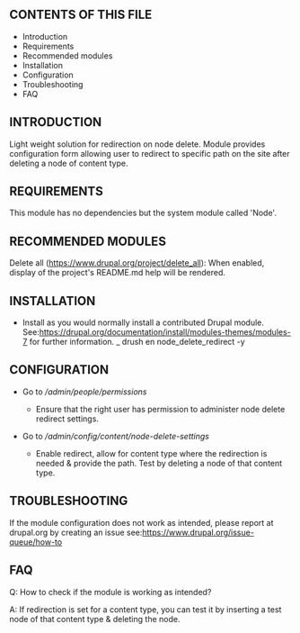 CONTENTS OF THIS FILE
---------------------

 * Introduction
 * Requirements
 * Recommended modules
 * Installation
 * Configuration
 * Troubleshooting
 * FAQ
 
INTRODUCTION
------------
Light weight solution for redirection on node delete. Module provides
configuration form allowing user to redirect to specific path on the
site after deleting a node of content type.

REQUIREMENTS
------------
This module has no dependencies but the system module called 'Node'.

RECOMMENDED MODULES
-------------------
Delete all (https://www.drupal.org/project/delete_all):
When enabled, display of the project's README.md help will be rendered.

INSTALLATION
------------
 * Install as you would normally install a contributed Drupal module.
 See:https://drupal.org/documentation/install/modules-themes/modules-7
 for further information.
   _ drush en node_delete_redirect -y

CONFIGURATION
-------------
 * Go to _/admin/people/permissions_

   - Ensure that the right user has permission to administer
     node delete redirect settings.

 * Go to _/admin/config/content/node-delete-settings_

   - Enable redirect, allow for content type where the
    redirection is needed & provide the path. Test by deleting
    a node of that content type.

TROUBLESHOOTING
---------------
If the module configuration does not work as intended, please report at
drupal.org by creating an issue
see:https://www.drupal.org/issue-queue/how-to

FAQ
---
Q: How to check if the module is working as intended?

A: If redirection is set for a content type, you can test it by
inserting a test node of that content type & deleting the node.
